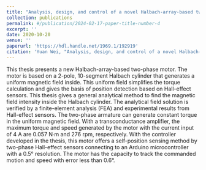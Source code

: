 ```yaml
---
title: "Analysis, design, and control of a novel Halbach-array-based two-phase motor"
collection: publications
permalink: #/publication/2024-02-17-paper-title-number-4
excerpt: ''
date: 2020-10-20
venue: ''
paperurl: 'https://hdl.handle.net/1969.1/192919'
citation: 'Yuan Wei, "Analysis, design, and control of a novel Halbach-array-based two-phase motor," Texas A&M University Master's thesis, Oct. 2020.'
---
```


This thesis presents a new Halbach-array-based two-phase motor. The motor is based on a 2-pole, 10-segment Halbach cylinder that generates a uniform magnetic field inside. This uniform field simplifies the torque calculation and gives the basis of position detection based on Hall-effect sensors. This thesis gives a general analytical method to find the magnetic field intensity inside the Halbach cylinder. The analytical field solution is verified by a finite-element analysis (FEA) and experimental results from Hall-effect sensors. The two-phase armature can generate constant torque in the uniform magnetic field. With a transconductance amplifier, the maximum torque and speed generated by the motor with the current input of 4 A are 0.057 N∙m and 276 rpm, respectively. With the controller developed in the thesis, this motor offers a self-position sensing method by two-phase Hall-effect sensors connecting to an Arduino microcontroller with a 0.5° resolution. The motor has the capacity to track the commanded motion and speed with error less than 0.6°.
